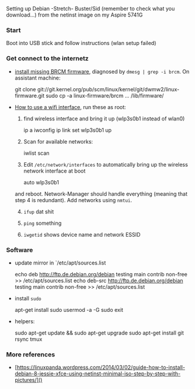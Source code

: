 Setting up Debian -Stretch- Buster/Sid (remember to check what you download...) from the netinst image on my Aspire 5741G

### Start

Boot into USB stick and follow instructions (wlan setup failed)

### Get connect to the internetz

- [install missing BRCM firmware](https://ubuntuforums.org/showthread.php?t=1593354&page=3), diagnosed by `dmesg | grep -i brcm`. On assistant machine: 

    git clone git://git.kernel.org/pub/scm/linux/kernel/git/dwmw2/linux-firmware.git
    sudo cp -a linux-firmware/brcm ... /lib/firmware/

- [How to use a wifi interface](https://wiki.debian.org/WiFi/HowToUse#Command_Line), run these as root:

    1. find wireless interface and bring it up (wlp3s0b1 instead of wlan0)
        
        ip a
        iwconfig
        ip link set wlp3s0b1 up

    2. Scan for available networks:

        iwlist scan

    3. Edit `/etc/network/interfaces` to automatically bring up the wireless network interface at boot

        auto wlp3s0b1

    and reboot. Network-Manager should handle everything (meaning that step 4 is redundant). Add networks using `nmtui`.

    4. `ifup` dat shit

    5. `ping` something

    6. `iwgetid` shows device name and network ESSID

### Software

- update mirror in `/etc/apt/sources.list

    echo deb http://ftp.de.debian.org/debian testing main contrib non-free >> /etc/apt/sources.list
    echo deb-src http://ftp.de.debian.org/debian testing main contrib non-free >> /etc/apt/sources.list

- install `sudo`

    apt-get install sudo
    usermod -a -G sudo <username>
    exit

- helpers:

    sudo apt-get update && sudo apt-get upgrade
    sudo apt-get install git rsync tmux

### More references

- [https://linuxpanda.wordpress.com/2014/03/02/guide-how-to-install-debian-8-jessie-xfce-using-netinst-minimal-iso-step-by-step-with-pictures/]()
